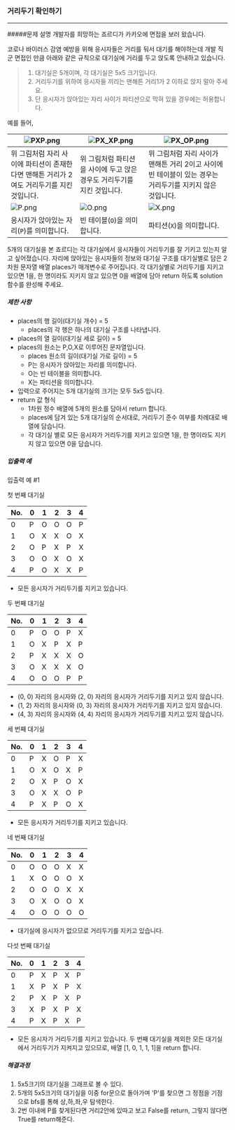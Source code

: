 ### 거리두기 확인하기



***




#####문제 설명
개발자를 희망하는 죠르디가 카카오에 면접을 보러 왔습니다.

코로나 바이러스 감염 예방을 위해 응시자들은 거리를 둬서 대기를 해야하는데 개발 직군 면접인 만큼
아래와 같은 규칙으로 대기실에 거리를 두고 앉도록 안내하고 있습니다.

>1. 대기실은 5개이며, 각 대기실은 5x5 크기입니다.
>2. 거리두기를 위하여 응시자들 끼리는 맨해튼 거리1가 2 이하로 앉지 말아 주세요.
>3. 단 응시자가 앉아있는 자리 사이가 파티션으로 막혀 있을 경우에는 허용합니다.

예를 들어,

| <img src="https://grepp-programmers.s3.ap-northeast-2.amazonaws.com/files/production/8c056cac-ec8f-435c-a49a-8125df055c5e/PXP.png" title="" alt="PXP.png">| <img src="https://grepp-programmers.s3.ap-northeast-2.amazonaws.com/files/production/d611f66e-f9c4-4433-91ce-02887657fe7f/PX_XP.png" title="" alt="PX_XP.png"> | <img src="https://grepp-programmers.s3.ap-northeast-2.amazonaws.com/files/production/ed707158-0511-457b-9e1a-7dbf34a776a5/PX_OP.png" title="" alt="PX_OP.png"> |
| --- | --- |---------------------------------------------------------------------------------------------------------------------------------------------------------|
| 위 그림처럼 자리 사이에 파티션이 존재한다면 맨해튼 거리가 2여도 거리두기를 지킨 것입니다. |  위 그림처럼 파티션을 사이에 두고 앉은 경우도 거리두기를 지킨 것입니다. | 위 그림처럼 자리 사이가 맨해튼 거리 2이고 사이에 빈 테이블이 있는 경우는 거리두기를 지키지 않은 것입니다.                                                                                           |
| <img src="https://grepp-programmers.s3.ap-northeast-2.amazonaws.com/files/production/4c548421-1c32-4947-af9e-a45c61501bc4/P.png" title="" alt="P.png"> | <img src="https://grepp-programmers.s3.ap-northeast-2.amazonaws.com/files/production/ce799a38-668a-4038-b32f-c515b8701262/O.png" title="" alt="O.png">  | <img src="https://grepp-programmers.s3.ap-northeast-2.amazonaws.com/files/production/91e8f98b-baeb-4f81-8cb6-5bafebebdcc7/X.png" title="" alt="X.png">  |
|  응시자가 앉아있는 자리(<code>P</code>)를 의미합니다. | 빈 테이블(<code>O</code>)을 의미합니다.   |  파티션(<code>X</code>)을 의미합니다.  |

5개의 대기실을 본 죠르디는 각 대기실에서 응시자들이 거리두기를 잘 기키고 있는지 알고 싶어졌습니다. 
자리에 앉아있는 응시자들의 정보와 대기실 구조를 대기실별로 담은 2차원 문자열 배열 places가 매개변수로 주어집니다. 
각 대기실별로 거리두기를 지키고 있으면 1을, 한 명이라도 지키지 않고 있으면 0을 배열에 담아 return 하도록 solution 함수를 완성해 주세요.


##### 제한 사항
- places의 행 길이(대기실 개수) = 5
   - places의 각 행은 하나의 대기실 구조를 나타냅니다.
- places의 열 길이(대기실 세로 길이) = 5
- places의 원소는 P,O,X로 이루어진 문자열입니다.
  - places 원소의 길이(대기실 가로 길이) = 5
  - P는 응시자가 앉아있는 자리를 의미합니다.
  - O는 빈 테이블을 의미합니다.
  - X는 파티션을 의미합니다.
- 입력으로 주어지는 5개 대기실의 크기는 모두 5x5 입니다.
- return 값 형식
  - 1차원 정수 배열에 5개의 원소를 담아서 return 합니다.
  - places에 담겨 있는 5개 대기실의 순서대로, 거리두기 준수 여부를 차례대로 배열에 담습니다.
  - 각 대기실 별로 모든 응시자가 거리두기를 지키고 있으면 1을, 한 명이라도 지키지 않고 있으면 0을 담습니다.


##### 입출력 예

입출력 예 #1

첫 번째 대기실

| No. | 0 | 1 | 2 | 3 | 4   |
| --- | --- | --- | --- | --- |-----|
| 0 | P | O |  O | O | 	P  |
| 1	| O	| X | X	|O	| X   |
| 2	| O	| P	| X	| P	| X   |
| 3 | O | O | X | O | X   |
| 4 | P | O | X | X | P   |

 - 모든 응시자가 거리두기를 지키고 있습니다.

두 번째 대기실

| No. | 0 | 1 | 2 | 3   | 4   |
| --- | --- | --- | -- |-----|-----|
| 0 | P | O |  O | P   | X   |
| 1	| O	| X | P	| X	  | P   |
| 2	| P	| X	| X	| X	  | O   |
| 3 | O | X | X | X   | O   |
| 4 | O | O | O | P   | P   |

 - (0, 0) 자리의 응시자와 (2, 0) 자리의 응시자가 거리두기를 지키고 있지 않습니다.
 - (1, 2) 자리의 응시자와 (0, 3) 자리의 응시자가 거리두기를 지키고 있지 않습니다.
 - (4, 3) 자리의 응시자와 (4, 4) 자리의 응시자가 거리두기를 지키고 있지 않습니다.

세 번째 대기실

| No. | 0 | 1 | 2 | 3 | 4   |
| --- | --- | -- | --- | --- |-----|
| 0 | P | X |  O | P | 	X  |
| 1	| O	| X | O	| X	| P   |
| 2	| O	| X	| P	| O	| X   |
| 3 | O | X | X | O | P   |
| 4 | P | X | P | O | X   |

 - 모든 응시자가 거리두기를 지키고 있습니다.

네 번째 대기실

| No. | 0 | 1 | 2 | 3 | 4   |
| --- | -- | --- | --- | --- |-----|
| 0 | O | O |  O | X | 	X  |
| 1	| X	| O | O	|O	| X   |
| 2	| O	| O	| O	| X	| X   |
| 3 | O | X | O | O | X   |
| 4 | O | O | O | O | O   |

 - 대기실에 응시자가 없으므로 거리두기를 지키고 있습니다.

다섯 번째 대기실

| No. | 0 | 1 | 2 | 3 | 4   |
| --- | --- | -- | --- | --- |-----|
| 0 | P | X |  P | X | 	P  |
| 1	| X	| P | X	| P	| X   |
| 2	| P	| X	| P	| X	| P   |
| 3 | X | P | X | P | X   |
| 4 | P | X | P | X | P   |

 - 모든 응시자가 거리두기를 지키고 있습니다.
두 번째 대기실을 제외한 모든 대기실에서 거리두기가 지켜지고 있으므로, 배열 [1, 0, 1, 1, 1]을 return 합니다.

##### 해결과정
1. 5x5크기의 대기실을 그래프로 볼 수 있다.
2. 5개의 5x5크기의 대기실을 이중 for문으로 돌아가며 'P'를 찾으면 그 정점을 기점으로 bfs를 통해 상,하,좌,우 탐색한다.
3. 2번 이내에 P를 찾게된다면 거리2안에 있따고 보고 False를 return, 그렇지 않다면 True를 return해준다.
